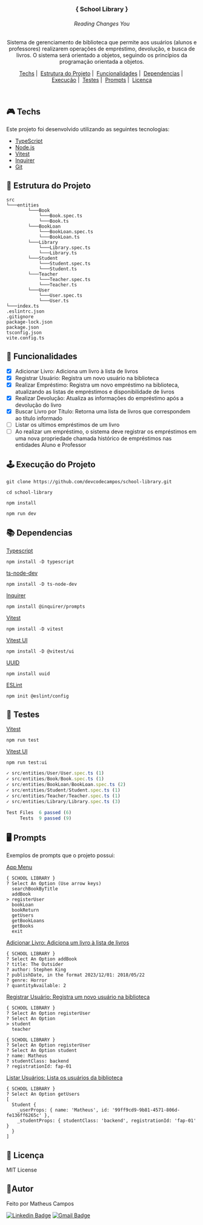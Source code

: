 <h3 align="center">{ School Library }</h1>
<h6 align="center"> Reading Changes You</h5>

<p align="center">Sistema de gerenciamento de biblioteca que permite aos usuários (alunos e professores) realizarem operações de empréstimo, devolução, e busca de livros. O sistema será orientado a objetos, seguindo os princípios da programação orientada a objetos.</p>
<p align="center">
  <a href="#techs">Techs</a>&nbsp;|&nbsp;
  <a href="#estrutura">Estrutura do Projeto</a>&nbsp;|&nbsp;
  <a href="#funcionalidades">Funcionalidades</a>&nbsp;|&nbsp;
  <a href="#dependencias">Dependencias</a>&nbsp;|&nbsp;
  <a href="#execucao">Execução</a>&nbsp;|&nbsp;
  <a href="#testes">Testes</a>&nbsp;|&nbsp;
  <a href="#prompts">Prompts</a>&nbsp;|&nbsp;
  <a href="#license">Licença</a>
</p>
<br>

## 🎮 Techs <a name="techs"></a>
Este projeto foi desenvolvido utilizando as seguintes tecnologias:
- [TypeScript](https://www.typescriptlang.org/)
- [Node.js](https://nodejs.org/pt-br)
- [Vitest](https://vitest.dev/)
- [Inquirer](https://github.com/SBoudrias/Inquirer.js)
- [Git](https://git-scm.com/)

## 🧱 Estrutura do Projeto <a name="estrutura"></a>
  ```
  src      
  └───entities
          └───Book
              └───Book.spec.ts
              └───Book.ts
          └───BookLoan
              └───BookLoan.spec.ts
              └───BookLoan.ts
          └───Library
              └───Library.spec.ts
              └───Library.ts         
          └───Student
              └───Student.spec.ts
              └───Student.ts
          └───Teacher
              └───Teacher.spec.ts
              └───Teacher.ts
          └───User
              └───User.spec.ts
              └───User.ts
  └───index.ts
  .eslintrc.json
  .gitignore
  package-lock.json
  package.json
  tsconfig.json
  vite.config.ts
  ```

## 🚩 Funcionalidades <a name="funcionalidades"></a>

- [X] Adicionar Livro: Adiciona um livro à lista de livros
- [X] Registrar Usuário: Registra um novo usuário na biblioteca
- [X] Realizar Empréstimo: Registra um novo empréstimo na biblioteca, atualizando as listas de empréstimos e disponibilidade de livros
- [X] Realizar Devolução: Atualiza as informações do empréstimo após a devolução do livro
- [X] Buscar Livro por Título: Retorna uma lista de livros que correspondem ao título informado
- [ ] Listar os ultimos empréstimos de um livro
- [ ] Ao realizar um empréstimo, o sistema deve registrar os empréstimos em uma nova propriedade chamada histórico de empréstimos nas entidades Aluno e Professor

## 🕹️ Execução do Projeto <a name="execucao"></a>
   ``` 
   git clone https://github.com/devcodecampos/school-library.git

   cd school-library

   npm install

   npm run dev
   ```

## 📚 Dependencias <a name="dependencias"></a>
  [Typescript](https://www.typescriptlang.org/download)
   ```
  npm install -D typescript
   ```
  [ts-node-dev](https://www.npmjs.com/package/ts-node-dev)
   ```
  npm install -D ts-node-dev
   ```
  [Inquirer](https://github.com/SBoudrias/Inquirer.js)
   ```
  npm install @inquirer/prompts
   ``` 
  [Vitest](https://vitest.dev/guide/)
   ```
  npm install -D vitest
   ```
  [Vitest UI](https://vitest.dev/guide/ui.html)
   ```
  npm install -D @vitest/ui
   ```
  [UUID](https://www.npmjs.com/package/uuid)
   ```
  npm install uuid
   ```
  [ESLint](https://eslint.org/docs/latest/use/getting-started)
   ```
  npm init @eslint/config
   ```

## 🧪 Testes <a name="testes"></a>
  [Vitest](https://vitest.dev/guide/)
   ``` 
   npm run test
   ```
  [Vitest UI](https://vitest.dev/guide/ui.html)
   ```
  npm run test:ui
   ```
   ```ts
   ✓ src/entities/User/User.spec.ts (1)
   ✓ src/entities/Book/Book.spec.ts (1)
   ✓ src/entities/BookLoan/BookLoan.spec.ts (2)
   ✓ src/entities/Student/Student.spec.ts (1)
   ✓ src/entities/Teacher/Teacher.spec.ts (1)
   ✓ src/entities/Library/Library.spec.ts (3)

   Test Files  6 passed (6)
        Tests  9 passed (9)
   ```

## 🖥️ Prompts <a name="prompts"></a>
Exemplos de prompts que o projeto possui:

[App Menu]()
```
{ SCHOOL LIBRARY }
? Select An Option (Use arrow keys)
  searchBookByTitle
  addBook
> registerUser
  bookLoan
  bookReturn
  getUsers
  getBookLoans
  getBooks
  exit
```

[Adicionar Livro: Adiciona um livro à lista de livros]()
```
{ SCHOOL LIBRARY }
? Select An Option addBook
? title: The Outsider
? author: Stephen King
? publishDate, in the format 2023/12/01: 2018/05/22
? genre: Horror
? quantityAvailable: 2
```

[Registrar Usuário: Registra um novo usuário na biblioteca]()
```
{ SCHOOL LIBRARY }
? Select An Option registerUser    
? Select An Option
> student
  teacher

{ SCHOOL LIBRARY }
? Select An Option registerUser    
? Select An Option student
? name: Matheus
? studentClass: backend
? registrationId: fap-01
```

[Listar Usuários: Lista os usuários da biblioteca]()
```
{ SCHOOL LIBRARY }
? Select An Option getUsers
[
  Student {
    _userProps: { name: 'Matheus', id: '99ff9cd9-9b81-4571-806d-fe136ff6265c' },
    _studentProps: { studentClass: 'backend', registrationId: 'fap-01' }        
  }
]
```

## 📝 Licença <a name="license"></a>
MIT License

## 🤖Autor 
Feito por Matheus Campos

[![Linkedin Badge](https://img.shields.io/badge/-devcodecampos-blue?style=flat-square&logo=Linkedin&logoColor=white&link=https://www.linkedin.com/in/devcodecampos/)](https://www.linkedin.com/in/devcodecampos/) 
[![Gmail Badge](https://img.shields.io/badge/-devcodecampos-c14438?style=flat-square&logo=Gmail&logoColor=white&link=mailto:devcodecampos@gmail.com)](mailto:devcodecampos@gmail.com)
